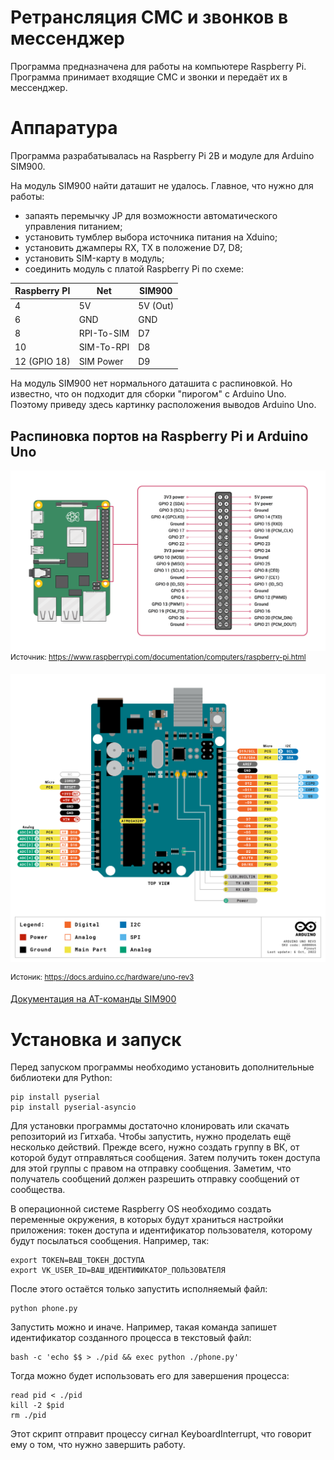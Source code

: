 # Ретрансляция СМС и звонков в мессенджер

Программа предназначена для работы на компьютере Raspberry Pi.
Программа принимает входящие СМС и звонки и передаёт их в мессенджер.

# Аппаратура

Программа разрабатывалась на Raspberry Pi 2B и модуле для Arduino SIM900.

На модуль SIM900 найти даташит не удалось. Главное, что нужно для работы:

- запаять перемычку JP для возможности автоматического управления питанием;
- установить тумблер выбора источника питания на Xduino;
- установить джамперы RX, TX в положение D7, D8;
- установить SIM-карту в модуль;
- соединить модуль с платой Raspberry Pi по схеме:

Raspberry PI | Net | SIM900
---|---|---
4  | 5V   | 5V (Out)
6  | GND  | GND
8  | RPI-To-SIM   | D7
10 | SIM-To-RPI   | D8
12 (GPIO 18) | SIM Power   | D9

На модуль SIM900 нет нормального даташита с распиновкой. Но известно,
что он подходит для сборки "пирогом" с Arduino Uno. Поэтому приведу здесь
картинку расположения выводов Arduino Uno.

## Распиновка портов на Raspberry Pi и Arduino Uno

![Распиновка портов на Raspberry Pi](./images/Raspberry_pinout.png)
<sup>Источник: https://www.raspberrypi.com/documentation/computers/raspberry-pi.html</sup>

![Распиновка портов на Arduino Uno](./images/Arduino-Uno-pinout.png)

<sup>Истоник: https://docs.arduino.cc/hardware/uno-rev3</sup>

[Документация на AT-команды SIM900](https://www.espruino.com/datasheets/SIM900_AT.pdf)

# Установка и запуск

Перед запуском программы необходимо установить дополнительные библиотеки для Python:

```
pip install pyserial
pip install pyserial-asyncio
```

Для установки программы достаточно клонировать или скачать репозиторий из Гитхаба.
Чтобы запустить, нужно проделать ещё несколько действий.
Прежде всего, нужно создать группу в ВК, от которой будут отправляться сообщения.
Затем получить токен доступа для этой группы с правом на отправку сообщения.
Заметим, что получатель сообщений должен разрешить отправку сообщений от сообщества.

В операционной системе Raspberry OS необходимо создать переменные окружения,
в которых будут храниться настройки приложения: токен доступа и идентификатор
пользователя, которому будут посылаться сообщения. Например, так:

```
export TOKEN=ВАШ_ТОКЕН_ДОСТУПА
export VK_USER_ID=ВАШ_ИДЕНТИФИКАТОР_ПОЛЬЗОВАТЕЛЯ
```

После этого остаётся только запустить исполняемый файл:

```
python phone.py
```

Запустить можно и иначе. Например, такая команда запишет идентификатор созданного процесса
в текстовый файл:

```
bash -c 'echo $$ > ./pid && exec python ./phone.py'
```

Тогда можно будет использовать его для завершения процесса:

```
read pid < ./pid
kill -2 $pid
rm ./pid
```

Этот скрипт отправит процессу сигнал KeyboardInterrupt, что говорит ему о том, что
нужно завершить работу.
